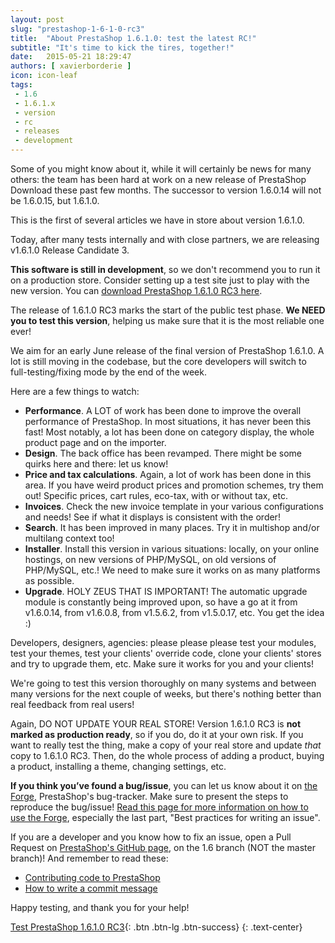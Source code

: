 ```yaml
---
layout: post
slug: "prestashop-1-6-1-0-rc3"
title:  "About PrestaShop 1.6.1.0: test the latest RC!"
subtitle: "It's time to kick the tires, together!"
date:   2015-05-21 18:29:47
authors: [ xavierborderie ]
icon: icon-leaf
tags:
 - 1.6
 - 1.6.1.x
 - version
 - rc
 - releases
 - development
---
```


Some of you might know about it, while it will certainly be news for many others: the team has been hard at work on a new release of PrestaShop Download these past few months. The successor to version 1.6.0.14 will not be 1.6.0.15, but 1.6.1.0.

This is the first of several articles we have in store about version 1.6.1.0.

Today, after many tests internally and with close partners, we are releasing v1.6.1.0 Release Candidate 3.

**This software is still in development**, so we don't recommend you to run it on a production store. Consider setting up a test site just to play with the new version. You can [download PrestaShop 1.6.1.0 RC3 here](http://prestashop.com/download/prestashop_1.6.1.0.zip).

The release of 1.6.1.0 RC3 marks the start of the public test phase. **We NEED you to test this version**, helping us make sure that it is the most reliable one ever!

We aim for an early June release of the final version of PrestaShop 1.6.1.0. A lot is still moving in the codebase, but the core developers will switch to full-testing/fixing mode by the end of the week.

Here are a few things to watch:

* **Performance**. A LOT of work has been done to improve the overall performance of PrestaShop. In most situations, it has never been this fast! Most notably, a lot has been done on category display, the whole product page and on the importer.
* **Design**. The back office has been revamped. There might be some quirks here and there: let us know!
* **Price and tax calculations**. Again, a lot of work has been done in this area. If you have weird product prices and promotion schemes, try them out! Specific prices, cart rules, eco-tax, with or without tax, etc.
* **Invoices**. Check the new invoice template in your various configurations and needs! See if what it displays is consistent with the order!
* **Search**. It has been improved in many places. Try it in multishop and/or multilang context too!
* **Installer**. Install this version in various situations: locally, on your online hostings, on new versions of PHP/MySQL, on old versions of PHP/MySQL, etc.! We need to make sure it works on as many platforms as possible.
* **Upgrade**. HOLY ZEUS THAT IS IMPORTANT! The automatic upgrade module is constantly being improved upon, so have a go at it from v1.6.0.14, from v1.6.0.8, from v1.5.6.2, from v1.5.0.17, etc. You get the idea :)

Developers, designers, agencies: please please please test your modules, test your themes, test your clients' override code, clone your clients' stores and try to upgrade them, etc. Make sure it works for you and your clients!

We're going to test this version thoroughly on many systems and between many versions for the next couple of weeks, but there's nothing better than real feedback from real users!

Again, DO NOT UPDATE YOUR REAL STORE! Version 1.6.1.0 RC3 is **not marked as production ready**, so if you do, do it at your own risk.
If you want to really test the thing, make a copy of your real store and update _that_ copy to 1.6.1.0 RC3. Then, do the whole process of adding a product, buying a product, installing a theme, changing settings, etc.

**If you think you’ve found a bug/issue**, you can let us know about it on [the Forge](http://forge.prestashop.com/), PrestaShop's bug-tracker. Make sure to present the steps to reproduce the bug/issue! [Read this page for more information on how to use the Forge](http://doc.prestashop.com/display/PS16/How+to+use+the+Forge+to+contribute+to+PrestaShop), especially the last part, "Best practices for writing an issue".

If you are a developer and you know how to fix an issue, open a Pull Request on [PrestaShop's GitHub page](https://github.com/prestashop/prestashop), on the 1.6 branch (NOT the master branch)! And remember to read these:

* [Contributing code to PrestaShop](http://doc.prestashop.com/display/PS16/Contributing+code+to+PrestaShop)
* [How to write a commit message](http://doc.prestashop.com/display/PS16/How+to+write+a+commit+message)

Happy testing, and thank you for your help!

[Test PrestaShop 1.6.1.0 RC3](http://prestashop.com/download/prestashop_1.6.1.0.zip){: .btn .btn-lg .btn-success}
{: .text-center}
